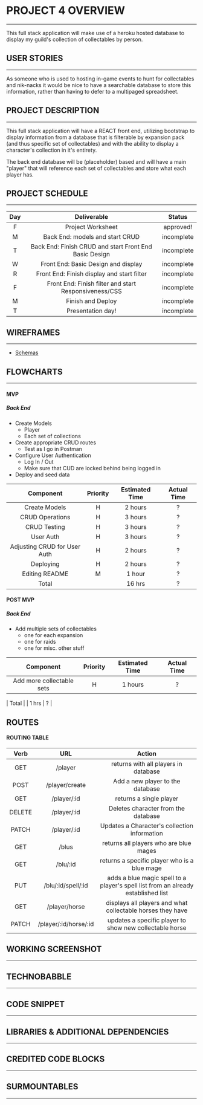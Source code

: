 # PROJECT 4 OVERVIEW

---

This full stack application will make use of a heroku hosted database to display my guild's collection of collectables by person.

## USER STORIES

---

As someone who is used to hosting in-game events to hunt for collectables and nik-nacks it would be nice to have a searchable database to store this information, rather than having to defer to a multipaged spreadsheet.

## PROJECT DESCRIPTION

---

This full stack application will have a REACT front end, utilizing bootstrap to display information from a database that is filterable by expansion pack (and thus specific set of collectables) and with the ability to display a character's collection in it's entirety.

The back end database will be (placeholder) based and will have a main "player" that will reference each set of collectables and store what each player has.

## PROJECT SCHEDULE

---

| Day |                      Deliverable                       |   Status   |
| :-: | :----------------------------------------------------: | :--------: |
|  F  |                   Project Worksheet                    | approved!  |
|  M  |            Back End: models and start CRUD             | incomplete |
|  T  | Back End: Finish CRUD and start Front End Basic Design | incomplete |
|  W  |          Front End: Basic Design and display           | incomplete |
|  R  |       Front End: Finish display and start filter       | incomplete |
|  F  | Front End: Finish filter and start Responsiveness/CSS  | incomplete |
|  M  |                   Finish and Deploy                    | incomplete |
|  T  |                   Presentation day!                    | incomplete |

## WIREFRAMES

---
- [Schemas](https://drive.google.com/file/d/1qx1lkxA-HW3QdKGKiwC09tfXzD4eTeeG/view?usp=sharing)

## FLOWCHARTS

---

#### MVP

##### Back End

- Create Models
  - Player
  - Each set of collections
- Create appropriate CRUD routes
  - Test as I go in Postman
- Configure User Authentication
  - Log In / Out
  - Make sure that CUD are locked behind being logged in
- Deploy and seed data

|          Component           | Priority | Estimated Time | Actual Time |
| :--------------------------: | :------: | :------------: | :---------: |
|        Create Models         |    H     |    2 hours     |      ?      |
|       CRUD Operations        |    H     |    3 hours     |      ?      |
|         CRUD Testing         |    H     |    3 hours     |      ?      |
|          User Auth           |    H     |    3 hours     |      ?      |
| Adjusting CRUD for User Auth |    H     |    2 hours     |      ?      |
|          Deploying           |    H     |    2 hours     |      ?      |
|        Editing README        |    M     |     1 hour     |      ?      |
|            Total             |          |     16 hrs     |      ?      |

#### POST MVP

##### Back End

- Add multiple sets of collectables
  - one for each expansion
  - one for raids
  - one for misc. other stuff

|                       Component                        | Priority | Estimated Time | Actual Time |
| :----------------------------------------------------: | :------: | :------------: | :---------: |
|               Add more collectable sets                |    H     |    1 hours     |      ?      |

|                         Total                          |          |     1 hrs      |      ?      |

## ROUTES

#### ROUTING TABLE

|  Verb  |          URL          |                                      Action                                       |
| :----: | :-------------------: | :-------------------------------------------------------------------------------: |
|  GET   |        /player        |                       returns with all players in database                        |
|  POST  |    /player/create     |                         Add a new player to the database                          |
|  GET   |      /player/:id      |                              returns a single player                              |
| DELETE |      /player/:id      |                        Deletes character from the database                        |
| PATCH  |      /player/:id      |                   Updates a Character's collection information                    |
|  GET   |         /blus         |                      returns all players who are blue mages                       |
|  GET   |       /blu/:id        |                   returns a specific player who is a blue mage                    |
|  PUT   |  /blu/:id/spell/:id   | adds a blue magic spell to a player's spell list from an already established list |
|  GET   |     /player/horse     |            displays all players and what collectable horses they have             |
| PATCH  | /player/:id/horse/:id |              updates a specific player to show new collectable horse              |

## WORKING SCREENSHOT

---

## TECHNOBABBLE

---

## CODE SNIPPET

---

## LIBRARIES & ADDITIONAL DEPENDENCIES

---

## CREDITED CODE BLOCKS

---

## SURMOUNTABLES

---